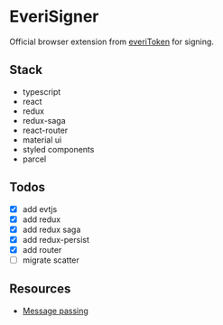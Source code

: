 # EveriSigner

Official browser extension from [everiToken](https://everitoken.io) for signing.

## Stack

- typescript
- react
- redux
- redux-saga
- react-router
- material ui
- styled components
- parcel

## Todos

- [x] add evtjs
- [x] add redux
- [x] add redux saga
- [x] add redux-persist
- [x] add router
- [ ] migrate scatter

## Resources

- [Message passing](https://developer.chrome.com/apps/messaging)
